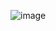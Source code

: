 ![image](https://github.com/companyakis/flutter-step-by-step/assets/77589867/3065da26-58e5-42a8-8d25-d49fa68c1e3e)
